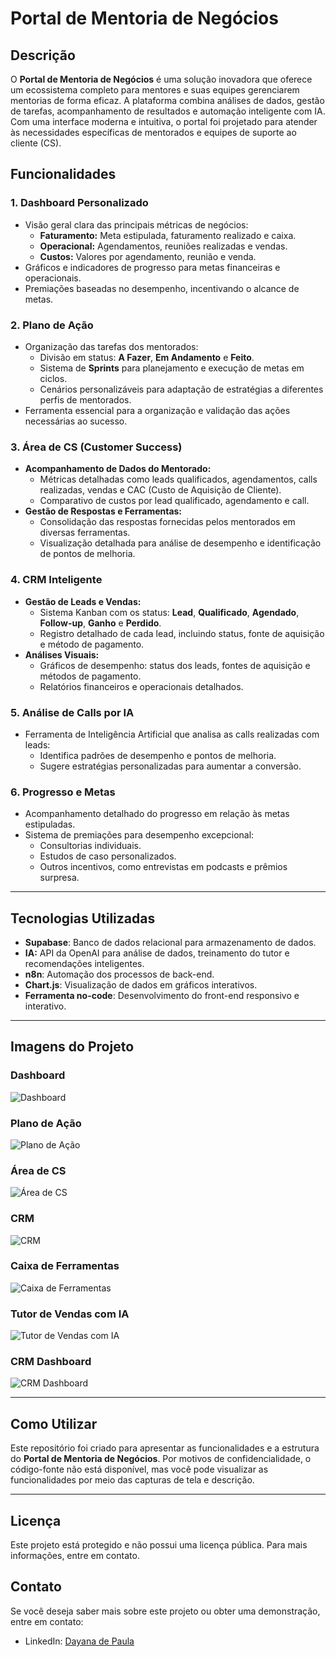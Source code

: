 # Portal de Mentoria de Negócios

## Descrição
O **Portal de Mentoria de Negócios** é uma solução inovadora que oferece um ecossistema completo para mentores e suas equipes gerenciarem mentorias de forma eficaz. A plataforma combina análises de dados, gestão de tarefas, acompanhamento de resultados e automação inteligente com IA. Com uma interface moderna e intuitiva, o portal foi projetado para atender às necessidades específicas de mentorados e equipes de suporte ao cliente (CS).

## Funcionalidades

### **1. Dashboard Personalizado**
- Visão geral clara das principais métricas de negócios:
  - **Faturamento:** Meta estipulada, faturamento realizado e caixa.
  - **Operacional:** Agendamentos, reuniões realizadas e vendas.
  - **Custos:** Valores por agendamento, reunião e venda.
- Gráficos e indicadores de progresso para metas financeiras e operacionais.
- Premiações baseadas no desempenho, incentivando o alcance de metas.

### **2. Plano de Ação**
- Organização das tarefas dos mentorados:
  - Divisão em status: **A Fazer**, **Em Andamento** e **Feito**.
  - Sistema de **Sprints** para planejamento e execução de metas em ciclos.
  - Cenários personalizáveis para adaptação de estratégias a diferentes perfis de mentorados.
- Ferramenta essencial para a organização e validação das ações necessárias ao sucesso.

### **3. Área de CS (Customer Success)**
- **Acompanhamento de Dados do Mentorado:**
  - Métricas detalhadas como leads qualificados, agendamentos, calls realizadas, vendas e CAC (Custo de Aquisição de Cliente).
  - Comparativo de custos por lead qualificado, agendamento e call.
- **Gestão de Respostas e Ferramentas:**
  - Consolidação das respostas fornecidas pelos mentorados em diversas ferramentas.
  - Visualização detalhada para análise de desempenho e identificação de pontos de melhoria.

### **4. CRM Inteligente**
- **Gestão de Leads e Vendas:**
  - Sistema Kanban com os status: **Lead**, **Qualificado**, **Agendado**, **Follow-up**, **Ganho** e **Perdido**.
  - Registro detalhado de cada lead, incluindo status, fonte de aquisição e método de pagamento.
- **Análises Visuais:**
  - Gráficos de desempenho: status dos leads, fontes de aquisição e métodos de pagamento.
  - Relatórios financeiros e operacionais detalhados.

### **5. Análise de Calls por IA**
- Ferramenta de Inteligência Artificial que analisa as calls realizadas com leads:
  - Identifica padrões de desempenho e pontos de melhoria.
  - Sugere estratégias personalizadas para aumentar a conversão.

### **6. Progresso e Metas**
- Acompanhamento detalhado do progresso em relação às metas estipuladas.
- Sistema de premiações para desempenho excepcional:
  - Consultorias individuais.
  - Estudos de caso personalizados.
  - Outros incentivos, como entrevistas em podcasts e prêmios surpresa.

---

## Tecnologias Utilizadas
- **Supabase**: Banco de dados relacional para armazenamento de dados.
- **IA:** API da OpenAI para análise de dados, treinamento do tutor e recomendações inteligentes.
- **n8n**: Automação dos processos de back-end.
- **Chart.js**: Visualização de dados em gráficos interativos.
- **Ferramenta no-code**: Desenvolvimento do front-end responsivo e interativo.

---

## Imagens do Projeto

### **Dashboard**
![Dashboard](screenshots/visao_geral_negocio.png)

### **Plano de Ação**
![Plano de Ação](screenshots/plano_acao.png)

### **Área de CS**
![Área de CS](screenshots/area_cs.png)

### **CRM**
![CRM](screenshots/CRM.png)

### **Caixa de Ferramentas**
![Caixa de Ferramentas](screenshots/caixa_ferramentas.png)

### **Tutor de Vendas com IA**
![Tutor de Vendas com IA](screenshots/tutor_ia.png)

### **CRM Dashboard**
![CRM Dashboard](screenshots/crm-dashboard.png)

---

## Como Utilizar
Este repositório foi criado para apresentar as funcionalidades e a estrutura do **Portal de Mentoria de Negócios**. Por motivos de confidencialidade, o código-fonte não está disponível, mas você pode visualizar as funcionalidades por meio das capturas de tela e descrição.

---

## Licença
Este projeto está protegido e não possui uma licença pública. Para mais informações, entre em contato.

## Contato
Se você deseja saber mais sobre este projeto ou obter uma demonstração, entre em contato:
- LinkedIn: [Dayana de Paula](https://linkedin.com/in/dayana-depaula)
